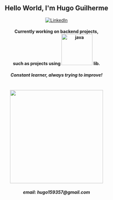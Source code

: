 <h2 align = "center">Hello World, I'm Hugo Guilherme</h2>
<p align="center">

  <a href=https://www.linkedin.com/in/hugo-guilherme-costa>
    <img src="https://img.shields.io/badge/LinkedIn-000?style=for-the-badge&logo=linkedin&logoColor=blue" alt="LinkedIn"/>
  </a>

  <h4 align="center">Currently working on backend projects,<br/>such as projects using <img src="https://img.shields.io/badge/Java-000000?style=for-the-badge&logo=openjdk&logoColor=ED8B00" width="100" alt="java"/> lib.</h4>
  <h5 align="center">Constant learner, always trying to improve!<br/><br/></h5>

</p>

<p align="center">
  <a href='https://github.com/anuraghazra/github-readme-stats'> 
    <img src="https://github-readme-stats.vercel.app/api/top-langs/?username=HugoGuilherme&layout=compact&theme=gruvbox" style="max-width:100%;" width="300">       </a>
  <p align="center">
</p>

  <h5 align="center"> email: hugo159357@gmail.com<h5>
</p>
</h2>
